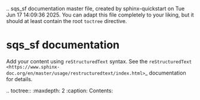 .. sqs_sf documentation master file, created by
   sphinx-quickstart on Tue Jun 17 14:09:36 2025.
   You can adapt this file completely to your liking, but it should at least
   contain the root `toctree` directive.

sqs_sf documentation
====================

Add your content using ``reStructuredText`` syntax. See the
`reStructuredText <https://www.sphinx-doc.org/en/master/usage/restructuredtext/index.html>`_
documentation for details.


.. toctree::
   :maxdepth: 2
   :caption: Contents:

